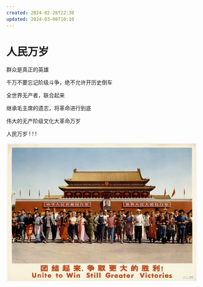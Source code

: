 ```yaml
---
created: 2024-02-26T22:38
updated: 2024-03-06T10:10
---
```

# 人民万岁

群众是真正的英雄 

千万不要忘记阶级斗争，绝不允许开历史倒车 

全世界无产者，联合起来 

继承毛主席的遗志，将革命进行到底 

伟大的无产阶级文化大革命万岁 

人民万岁 ! ! !

![ren-ming-wan-sui](./Attachments/Pasted%20image%2020240226223605.png)
